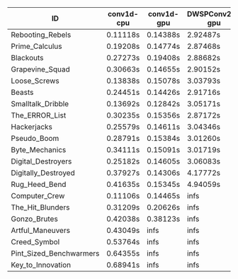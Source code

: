 |ID|conv1d-cpu|conv1d-gpu|DWSPConv2D-gpu|gemm-gpu|avg|
|-|-|-|-|-|-|
|Rebooting_Rebels|0.11118s|0.14388s|2.92487s|1.70785s|1.22195s|
|Prime_Calculus|0.19208s|0.14774s|2.87468s|1.70425s|1.22969s|
|Blackouts|0.27273s|0.19408s|2.88682s|1.71411s|1.26693s|
|Grapevine_Squad|0.30663s|0.14655s|2.90152s|1.74652s|1.27531s|
|Loose_Screws|0.13838s|0.15078s|3.03793s|1.84125s|1.29208s|
|Beasts|0.24451s|0.14426s|2.91716s|1.92060s|1.30663s|
|Smalltalk_Dribble|0.13692s|0.12842s|3.05171s|1.91278s|1.30746s|
|The_ERROR_List|0.30235s|0.15356s|2.87172s|1.91042s|1.30951s|
|Hackerjacks|0.25579s|0.14611s|3.04346s|1.91508s|1.34011s|
|Pseudo_Boom|0.28791s|0.15384s|3.01260s|1.94232s|1.34917s|
|Byte_Mechanics|0.34111s|0.15091s|3.01719s|1.91263s|1.35546s|
|Digital_Destroyers|0.25182s|0.14605s|3.06083s|1.96334s|1.35551s|
|Digitally_Destroyed|0.37927s|0.14306s|4.17772s|2.52720s|1.80681s|
|Rug_Heed_Bend|0.41635s|0.15345s|4.94059s|4.35255s|2.46574s|
|Computer_Crew|0.11106s|0.14465s|infs|4.38141s|infs|
|The_Hit_Blunders|0.31209s|0.20626s|infs|1.90769s|infs|
|Gonzo_Brutes|0.42038s|0.38123s|infs|4.35400s|infs|
|Artful_Maneuvers|0.43049s|infs|infs|4.44383s|infs|
|Creed_Symbol|0.53764s|infs|infs|4.49747s|infs|
|Pint_Sized_Benchwarmers|0.64355s|infs|infs|4.45474s|infs|
|Key_to_Innovation|0.68941s|infs|infs|4.42972s|infs|
